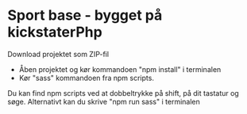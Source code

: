 # Sport base - bygget på kickstaterPhp

Download projektet som ZIP-fil

- Åben projektet og kør kommandoen "npm install" i terminalen
- Kør "sass" kommandoen fra npm scripts.
  
Du kan find npm scripts ved at dobbeltrykke på shift, på dit tastatur og søge. Alternativt kan du skrive "npm run sass" i terminalen

